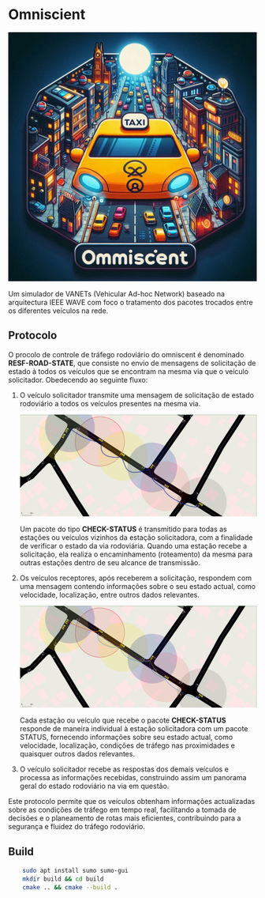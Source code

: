 # **Omniscient**

![logo.png](images/logo.jpeg)

Um simulador de VANETs (Vehicular Ad-hoc Network) baseado na arquitectura IEEE WAVE com foco o tratamento dos pacotes trocados entre os diferentes veículos na rede.

## Protocolo

O procolo de controle de tráfego rodoviário do omniscent é denominado **RESF-ROAD-STATE**, que consiste no envio de mensagens de solicitação de estado à todos os veículos que se encontram na mesma via que o veículo solicitador. Obedecendo ao seguinte fluxo:

1. O veículo solicitador transmite uma mensagem de solicitação de estado rodoviário a todos os veículos presentes na mesma via.

   ![trajeto.png](images/trajeto.png)

   Um pacote do tipo **CHECK-STATUS** é transmitido para todas as estações ou veículos vizinhos da estação solicitadora, com a finalidade de verificar o estado da via rodoviária. Quando uma estação recebe a solicitação, ela realiza o encaminhamento (roteamento) da mesma para outras estações dentro de seu alcance de transmissão.

2. Os veículos receptores, após receberem a solicitação, respondem com uma mensagem contendo informações sobre o seu estado actual, como velocidade, localização, entre outros dados relevantes.

   ![trajeto2.png](images/trajeto2.png)

   Cada estação ou veículo que recebe o pacote **CHECK-STATUS** responde de maneira individual à estação solicitadora com um pacote STATUS, fornecendo informações sobre seu estado actual, como velocidade, localização, condições de tráfego nas proximidades e quaisquer outros dados relevantes.

3. O veículo solicitador recebe as respostas dos demais veículos e processa as informações recebidas, construindo assim um panorama geral do estado rodoviário na via em questão.

Este protocolo permite que os veículos obtenham informações actualizadas sobre as condições de tráfego em tempo real, facilitando a tomada de decisões e o planeamento de rotas mais eficientes, contribuindo para a segurança e fluidez do tráfego rodoviário.

## Build

```bash
    sudo apt install sumo sumo-gui
    mkdir build && cd build
    cmake .. && cmake --build .
```